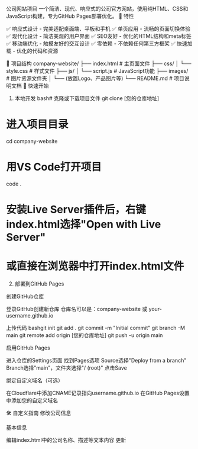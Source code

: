 公司网站项目
一个简洁、现代、响应式的公司官方网站，使用纯HTML、CSS和JavaScript构建，专为GitHub Pages部署优化。
🌟 特性

✅ 响应式设计 - 完美适配桌面端、平板和手机
✅ 单页应用 - 流畅的页面切换体验
✅ 现代化设计 - 简洁美观的用户界面
✅ SEO友好 - 优化的HTML结构和meta标签
✅ 移动端优化 - 触摸友好的交互设计
✅ 零依赖 - 不依赖任何第三方框架
✅ 快速加载 - 优化的代码和资源

📁 项目结构
company-website/
├── index.html          # 主页面文件
├── css/
│   └── style.css       # 样式文件
├── js/
│   └── script.js       # JavaScript功能
├── images/             # 图片资源文件夹
│   └── (放置Logo、产品图片等)
└── README.md           # 项目说明文档
🚀 快速开始
1. 本地开发
bash# 克隆或下载项目文件
git clone [您的仓库地址]

# 进入项目目录
cd company-website

# 用VS Code打开项目
code .

# 安装Live Server插件后，右键index.html选择"Open with Live Server"
# 或直接在浏览器中打开index.html文件
2. 部署到GitHub Pages

创建GitHub仓库

登录GitHub创建新仓库
仓库名可以是：company-website 或 your-username.github.io


上传代码
bashgit init
git add .
git commit -m "Initial commit"
git branch -M main
git remote add origin [您的仓库地址]
git push -u origin main

启用GitHub Pages

进入仓库的Settings页面
找到Pages选项
Source选择"Deploy from a branch"
Branch选择"main"，文件夹选择"/ (root)"
点击Save


绑定自定义域名（可选）

在Cloudflare中添加CNAME记录指向username.github.io
在GitHub Pages设置中添加您的自定义域名



🛠️ 自定义指南
修改公司信息

基本信息

编辑index.html中的公司名称、描述等文本内容
更新<title>标签和meta描述


联系方式

在"联系我们"页面更新邮箱、电话、地址等信息


产品信息

在"产品介绍"页面添加或修改产品描述



更换样式和颜色
编辑css/style.css文件：
css/* 主色调 */
:root {
  --primary-color: #3498db;    /* 主蓝色 */
  --secondary-color: #2c3e50;  /* 深灰色 */
  --accent-color: #e74c3c;     /* 强调红色 */
}
添加图片

将图片文件放入images/文件夹
在HTML中引用：<img src="images/your-image.jpg" alt="描述">
推荐的图片：

logo.png - 公司Logo
hero-bg.jpg - 首页背景图
about-us.jpg - 关于我们页面图片
product-1.jpg - 产品图片



添加新页面

在index.html中添加新的页面内容区域
在导航菜单中添加对应链接
在js/script.js中的titleMap添加页面标题映射

📱 页面说明

首页 - 公司介绍和主要特色展示
关于我们 - 公司详细信息、愿景和价值观
产品介绍 - 产品展示和详细说明
使用手册 - 产品使用指南和常见问题
联系我们 - 联系表单和联系方式

🔧 技术栈

HTML5 - 语义化标签，SEO优化
CSS3 - Flexbox/Grid布局，响应式设计
JavaScript (ES6+) - 现代JavaScript语法
无框架 - 纯原生代码，快速轻量

📋 浏览器支持

✅ Chrome (推荐)
✅ Firefox
✅ Safari
✅ Edge
✅ 移动端浏览器

🎯 SEO优化

语义化HTML结构
合适的标题层级
Meta标签优化
图片Alt属性
响应式设计
快速加载速度

📈 性能优化

CSS和JS文件分离
图片懒加载（可选）
压缩代码（生产环境）
CDN加速（GitHub Pages自带）

🔒 安全考虑

表单验证（前端+后端）
XSS防护
HTTPS强制（GitHub Pages自带）

🤝 贡献指南

Fork本项目
创建功能分支：git checkout -b feature/new-feature
提交更改：git commit -m 'Add some feature'
推送分支：git push origin feature/new-feature
创建Pull Request

📝 许可证
本项目基于MIT许可证 - 查看LICENSE文件了解详情
📞 支持
如果您有任何问题或建议，请：

创建Issue
发送邮件至：[您的邮箱]
访问我们的网站：[您的网站地址]

🗺️ 路线图

 添加多语言支持
 集成CMS内容管理
 添加博客功能
 性能进一步优化
 添加动画效果


开发者： [您的名字]
最后更新： 2025年9月
版本： 1.0.0